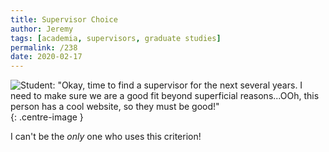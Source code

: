 ```yaml
---
title: Supervisor Choice
author: Jeremy
tags: [academia, supervisors, graduate studies]
permalink: /238
date: 2020-02-17
---
```


![Student: "Okay, time to find a supervisor for the next several years. I need to make sure we are a good fit beyond superficial reasons...OOh, this person has a cool website, so they must be good!"](https://res.cloudinary.com/dh3hm8pb7/image/upload/c_scale,q_auto:best,w_615/v1535842782/Handwaving/Published/SupervisorChoice.png){: .centre-image }

I can't be the *only* one who uses this criterion!
